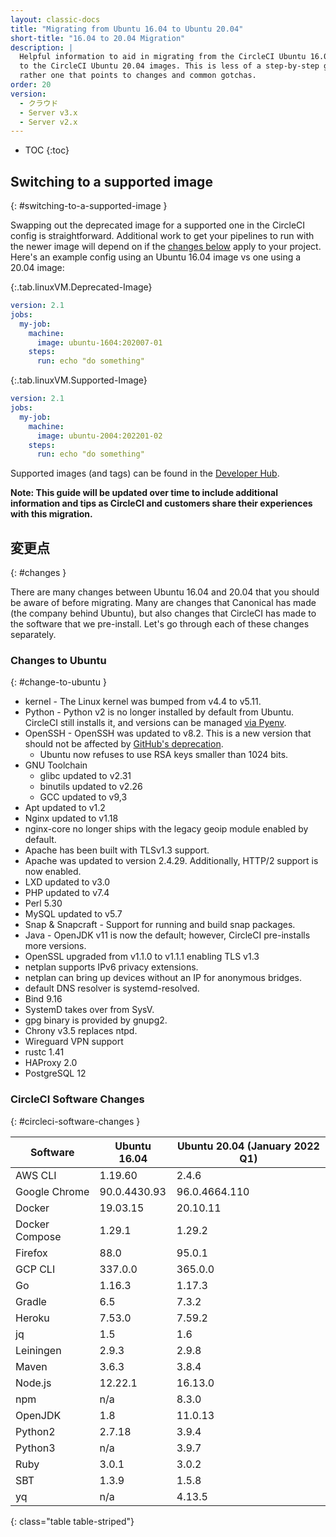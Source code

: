 ```yaml
---
layout: classic-docs
title: "Migrating from Ubuntu 16.04 to Ubuntu 20.04"
short-title: "16.04 to 20.04 Migration"
description: |
  Helpful information to aid in migrating from the CircleCI Ubuntu 16.04 images
  to the CircleCI Ubuntu 20.04 images. This is less of a step-by-step guide but
  rather one that points to changes and common gotchas.
order: 20
version:
  - クラウド
  - Server v3.x
  - Server v2.x
---
```


* TOC
{:toc}

## Switching to a supported image
{: #switching-to-a-supported-image }

Swapping out the deprecated image for a supported one in the CircleCI config is straightforward. Additional work to get your pipelines to run with the newer image will depend on if the [changes below](#changes) apply to your project. Here's an example config using an Ubuntu 16.04 image vs one using a 20.04 image:

{:.tab.linuxVM.Deprecated-Image}
```yaml
version: 2.1
jobs:
  my-job:
    machine:
      image: ubuntu-1604:202007-01
    steps:
      run: echo "do something"
```

{:.tab.linuxVM.Supported-Image}
```yaml
version: 2.1
jobs:
  my-job:
    machine:
      image: ubuntu-2004:202201-02
    steps:
      run: echo "do something"
```

Supported images (and tags) can be found in the [Developer Hub](https://circleci.com/developer/images?imageType=machine).

**Note: This guide will be updated over time to include additional information and tips as CircleCI and customers share their experiences with this migration.**


## 変更点
{: #changes }

There are many changes between Ubuntu 16.04 and 20.04 that you should be aware of before migrating. Many are changes that Canonical has made (the company behind Ubuntu), but also changes that CircleCI has made to the software that we pre-install. Let's go through each of these changes separately.

### Changes to Ubuntu
{: #change-to-ubuntu }

- kernel - The Linux kernel was bumped from v4.4 to v5.11.
- Python - Python v2 is no longer installed by default from Ubuntu. CircleCI still installs it, and versions can be managed [via Pyenv](https://github.com/pyenv/pyenv).
- OpenSSH - OpenSSH was updated to v8.2. This is a new version that should not be affected by [GitHub's deprecation](https://github.blog/2021-09-01-improving-git-protocol-security-github/).
  - Ubuntu now refuses to use RSA keys smaller than 1024 bits.
- GNU Toolchain
  - glibc updated to v2.31
  - binutils updated to v2.26
  - GCC updated to v9,3
- Apt updated to v1.2
- Nginx updated to v1.18
- nginx-core no longer ships with the legacy geoip module enabled by default.
- Apache has been built with TLSv1.3 support.
- Apache was updated to version 2.4.29. Additionally, HTTP/2 support is now enabled.
- LXD updated to v3.0
- PHP updated to v7.4
- Perl 5.30
- MySQL updated to v5.7
- Snap & Snapcraft - Support for running and build snap packages.
- Java - OpenJDK v11 is now the default; however, CircleCI pre-installs more versions.
- OpenSSL upgraded from v1.1.0 to v1.1.1 enabling TLS v1.3
- netplan supports IPv6 privacy extensions.
- netplan can bring up devices without an IP for anonymous bridges.
- default DNS resolver is systemd-resolved.
- Bind 9.16
- SystemD takes over from SysV.
- gpg binary is provided by gnupg2.
- Chrony v3.5 replaces ntpd.
- Wireguard VPN support
- rustc 1.41
- HAProxy 2.0
- PostgreSQL 12

### CircleCI Software Changes
{: #circleci-software-changes }

| Software       | Ubuntu 16.04 | Ubuntu 20.04 (January 2022 Q1) |
| -------------- | ------------ | ------------------------------ |
| AWS CLI        | 1.19.60      | 2.4.6                          |
| Google Chrome  | 90.0.4430.93 | 96.0.4664.110                  |
| Docker         | 19.03.15     | 20.10.11                       |
| Docker Compose | 1.29.1       | 1.29.2                         |
| Firefox        | 88.0         | 95.0.1                         |
| GCP CLI        | 337.0.0      | 365.0.0                        |
| Go             | 1.16.3       | 1.17.3                         |
| Gradle         | 6.5          | 7.3.2                          |
| Heroku         | 7.53.0       | 7.59.2                         |
| jq             | 1.5          | 1.6                            |
| Leiningen      | 2.9.3        | 2.9.8                          |
| Maven          | 3.6.3        | 3.8.4                          |
| Node.js        | 12.22.1      | 16.13.0                        |
| npm            | n/a          | 8.3.0                          |
| OpenJDK        | 1.8          | 11.0.13                        |
| Python2        | 2.7.18       | 3.9.4                          |
| Python3        | n/a          | 3.9.7                          |
| Ruby           | 3.0.1        | 3.0.2                          |
| SBT            | 1.3.9        | 1.5.8                          |
| yq             | n/a          | 4.13.5                         |
{: class="table table-striped"}
